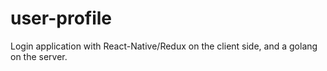 # user-profile

Login application with React-Native/Redux on the client side, and a golang on the server.

